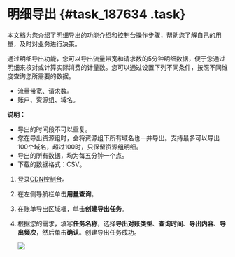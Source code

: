 # 明细导出 {#task_187634 .task}

本文档为您介绍了明细导出的功能介绍和控制台操作步骤，帮助您了解自己的用量，及时对业务进行决策。

通过明细导出功能，您可以导出流量带宽和请求数的5分钟明细数据，便于您通过明细来核对或计算实际消费的计量数。您可以通过设置下列不同条件，按照不同维度查询您所需要的数据。

-   流量带宽、请求数。
-   账户、资源组、域名。

**说明：** 

-   导出的时间段不可以重复。
-   您在导出资源组时，会将资源组下所有域名也一并导出。支持最多可以导出100个域名，超过100时，只保留资源组明细。
-   导出的所有数据，均为每五分钟一个点。
-   下载的数据格式：CSV。

1.  登录[CDN控制台](https://cdnnext.console.aliyun.com/overview)。
2.  在左侧导航栏单击**用量查询**。
3.  在账单导出区域框，单击**创建导出任务**。
4.  根据您的需求，填写**任务名称**，选择**导出对账类型**、**查询时间**、**导出内容**、**导出频次**，然后单击**确认**。创建导出任务成功。 

    ![](http://static-aliyun-doc.oss-cn-hangzhou.aliyuncs.com/assets/img/17304/15596155178942_zh-CN.png)


